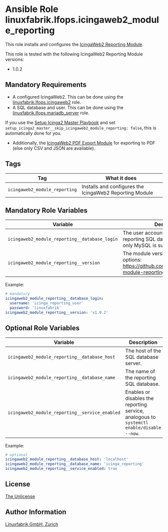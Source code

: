 # Ansible Role linuxfabrik.lfops.icingaweb2_module_reporting

This role installs and configures the [IcingaWeb2 Reporting Module](https://icinga.com/docs/icinga-reporting/).

This role is tested with the following IcingaWeb2 Reporting Module versions:

* 1.0.2


## Mandatory Requirements

* A configured IcingaWeb2. This can be done using the [linuxfabrik.lfops.icingaweb2](https://github.com/linuxfabrik/lfops/tree/main/roles/icingaweb2) role.
* A SQL database and user. This can be done using the [linuxfabrik.lfops.mariadb_server](https://github.com/linuxfabrik/lfops/tree/main/roles/mariadb_server) role.

If you use the [Setup Icinga2 Master Playbook](https://github.com/Linuxfabrik/lfops/blob/main/playbooks/setup_icinga2_master.yml) and set `setup_icinga2_master__skip_icingaweb2_module_reporting: false`, this is automatically done for you.

* Additionally, the [IcingaWeb2 PDF Export Module](https://github.com/Icinga/icingaweb2-module-pdfexport) for exporting to PDF (else only CSV and JSON are available).


## Tags

| Tag                      | What it does                                       |
| ---                      | ------------                                       |
| `icingaweb2_module_reporting` | Installs and configures the IcingaWeb2 Reporting Module |


## Mandatory Role Variables

| Variable | Description |
| -------- | ----------- |
| `icingaweb2_module_reporting__database_login` | The user account for accessing the reporting SQL database. Currently, only MySQL is supported. |
| `icingaweb2_module_reporting__version` | The module version to install. Possible options: https://github.com/Icinga/icingaweb2-module-reporting/releases |

Example:
```yaml
# mandatory
icingaweb2_module_reporting__database_login:
  username: 'icinga_reporting_user'
  password: 'linuxfabrik'
icingaweb2_module_reporting__version: 'v1.0.2'
```


## Optional Role Variables

| Variable | Description | Default Value |
| -------- | ----------- | ------------- |
| `icingaweb2_module_reporting__database_host` | The host of the SQL database server. | `'localhost'` |
| `icingaweb2_module_reporting__database_name` | The name of the reporting SQL database. | `'icinga_reporting'` |
| `icingaweb2_module_reporting__service_enabled` | Enables or disables the reporting service, analogous to `systemctl enable/disable --now`. | `true` on the primary Icinga2 Master |

Example:
```yaml
# optional
icingaweb2_module_reporting__database_host: 'localhost'
icingaweb2_module_reporting__database_name: 'icinga_reporting'
icingaweb2_module_reporting__service_enabled: true
```


## License

[The Unlicense](https://unlicense.org/)


## Author Information

[Linuxfabrik GmbH, Zurich](https://www.linuxfabrik.ch)

